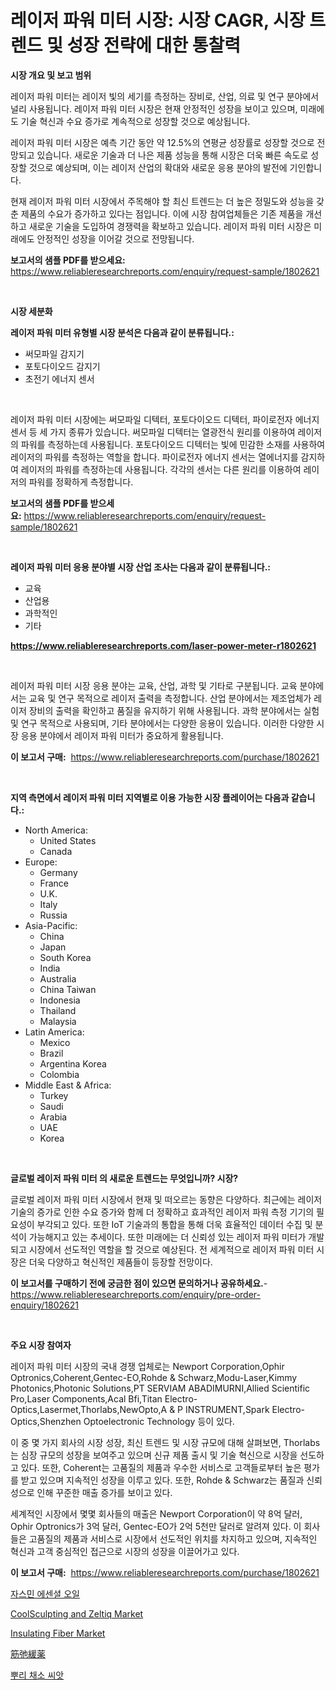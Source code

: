 <p><h1>레이저 파워 미터 시장: 시장 CAGR, 시장 트렌드 및 성장 전략에 대한 통찰력</h1></p><p><strong>시장 개요 및 보고 범위</strong></p>
<p><p>레이저 파워 미터는 레이저 빛의 세기를 측정하는 장비로, 산업, 의료 및 연구 분야에서 널리 사용됩니다. 레이저 파워 미터 시장은 현재 안정적인 성장을 보이고 있으며, 미래에도 기술 혁신과 수요 증가로 계속적으로 성장할 것으로 예상됩니다. </p><p>레이저 파워 미터 시장은 예측 기간 동안 약 12.5%의 연평균 성장률로 성장할 것으로 전망되고 있습니다. 새로운 기술과 더 나은 제품 성능을 통해 시장은 더욱 빠른 속도로 성장할 것으로 예상되며, 이는 레이저 산업의 확대와 새로운 응용 분야의 발전에 기인합니다.</p><p>현재 레이저 파워 미터 시장에서 주목해야 할 최신 트렌드는 더 높은 정밀도와 성능을 갖춘 제품의 수요가 증가하고 있다는 점입니다. 이에 시장 참여업체들은 기존 제품을 개선하고 새로운 기술을 도입하여 경쟁력을 확보하고 있습니다. 레이저 파워 미터 시장은 미래에도 안정적인 성장을 이어갈 것으로 전망됩니다.</p></p>
<p><strong>보고서의 샘플 PDF를 받으세요:</strong> <a href="https://www.reliableresearchreports.com/enquiry/request-sample/1802621">https://www.reliableresearchreports.com/enquiry/request-sample/1802621</a></p>
<p>&nbsp;</p>
<p><strong>시장 세분화</strong></p>
<p><strong>레이저 파워 미터 유형별 시장 분석은 다음과 같이 분류됩니다.:</strong></p>
<p><ul><li>써모파일 감지기</li><li>포토다이오드 감지기</li><li>초전기 에너지 센서</li></ul></p>
<p>&nbsp;</p>
<p><p>레이저 파워 미터 시장에는 써모파일 디텍터, 포토다이오드 디텍터, 파이로전자 에너지 센서 등 세 가지 종류가 있습니다. 써모파일 디텍터는 열광전식 원리를 이용하여 레이저의 파워를 측정하는데 사용됩니다. 포토다이오드 디텍터는 빛에 민감한 소재를 사용하여 레이저의 파워를 측정하는 역할을 합니다. 파이로전자 에너지 센서는 열에너지를 감지하여 레이저의 파워를 측정하는데 사용됩니다. 각각의 센서는 다른 원리를 이용하여 레이저의 파워를 정확하게 측정합니다.</p></p>
<p><strong>보고서의 샘플 PDF를 받으세요:</strong>&nbsp;<a href="https://www.reliableresearchreports.com/enquiry/request-sample/1802621">https://www.reliableresearchreports.com/enquiry/request-sample/1802621</a></p>
<p>&nbsp;</p>
<p><strong> 레이저 파워 미터 응용 분야별 시장 산업 조사는 다음과 같이 분류됩니다.:</strong></p>
<p><ul><li>교육</li><li>산업용</li><li>과학적인</li><li>기타</li></ul></p>
<p><strong><a href="https://www.reliableresearchreports.com/laser-power-meter-r1802621">https://www.reliableresearchreports.com/laser-power-meter-r1802621</a></strong></p>
<p>&nbsp;</p>
<p><p>레이저 파워 미터 시장 응용 분야는 교육, 산업, 과학 및 기타로 구분됩니다. 교육 분야에서는 교육 및 연구 목적으로 레이저 출력을 측정합니다. 산업 분야에서는 제조업체가 레이저 장비의 출력을 확인하고 품질을 유지하기 위해 사용됩니다. 과학 분야에서는 실험 및 연구 목적으로 사용되며, 기타 분야에서는 다양한 응용이 있습니다. 이러한 다양한 시장 응용 분야에서 레이저 파워 미터가 중요하게 활용됩니다.</p></p>
<p><strong>이 보고서 구매:</strong>&nbsp; <a href="https://www.reliableresearchreports.com/purchase/1802621">https://www.reliableresearchreports.com/purchase/1802621</a></p>
<p>&nbsp;</p>
<p><strong>지역 측면에서 레이저 파워 미터 지역별로 이용 가능한 시장 플레이어는 다음과 같습니다.:</strong></p>
<p><ul>
    <li>
        North America:
        <ul>
            <li>United States</li>
            <li>Canada</li>
        </ul>
    </li>
    <li>
        Europe:
        <ul>
            <li>Germany</li>
            <li>France</li>
            <li>U.K.</li>
            <li>Italy</li>
            <li>Russia</li>
        </ul>
    </li>
    <li>
        Asia-Pacific:
        <ul>
            <li>China</li>
            <li>Japan</li>
            <li>South Korea</li>
            <li>India</li>
            <li>Australia</li>
            <li>China Taiwan</li>
            <li>Indonesia</li>
            <li>Thailand</li>
            <li>Malaysia</li>
        </ul>
    </li>
    <li>
        Latin America:
        <ul>
            <li>Mexico</li>
            <li>Brazil</li>
            <li>Argentina Korea</li>
            <li>Colombia</li>
        </ul>
    </li>
    <li>
        Middle East & Africa:
        <ul>
            <li>Turkey</li>
            <li>Saudi</li>
            <li>Arabia</li>
            <li>UAE</li>
            <li>Korea</li>
        </ul>
    </li>
    </ul></p>
<p>&nbsp;</p>
<p><strong>글로벌 레이저 파워 미터 의 새로운 트렌드는 무엇입니까? 시장?</strong></p>
<p><p>글로벌 레이저 파워 미터 시장에서 현재 및 떠오르는 동향은 다양하다. 최근에는 레이저 기술의 증가로 인한 수요 증가와 함께 더 정확하고 효과적인 레이저 파워 측정 기기의 필요성이 부각되고 있다. 또한 IoT 기술과의 통합을 통해 더욱 효율적인 데이터 수집 및 분석이 가능해지고 있는 추세이다. 또한 미래에는 더 신뢰성 있는 레이저 파워 미터가 개발되고 시장에서 선도적인 역할을 할 것으로 예상된다. 전 세계적으로 레이저 파워 미터 시장은 더욱 다양하고 혁신적인 제품들이 등장할 전망이다.</p></p>
<p><strong>이 보고서를 구매하기 전에 궁금한 점이 있으면 문의하거나 공유하세요.</strong>- <a href="https://www.reliableresearchreports.com/enquiry/pre-order-enquiry/1802621">https://www.reliableresearchreports.com/enquiry/pre-order-enquiry/1802621</a></p>
<p>&nbsp;</p>
<p><strong>주요 시장 참여자</strong></p>
<p><p>레이저 파워 미터 시장의 국내 경쟁 업체로는 Newport Corporation,Ophir Optronics,Coherent,Gentec-EO,Rohde & Schwarz,Modu-Laser,Kimmy Photonics,Photonic Solutions,PT SERVIAM ABADIMURNI,Allied Scientific Pro,Laser Components,Acal Bfi,Titan Electro-Optics,Lasermet,Thorlabs,NewOpto,A & P INSTRUMENT,Spark Electro-Optics,Shenzhen Optoelectronic Technology 등이 있다.</p><p>이 중 몇 가지 회사의 시장 성장, 최신 트렌드 및 시장 규모에 대해 살펴보면, Thorlabs는 심장 규모의 성장을 보여주고 있으며 신규 제품 출시 및 기술 혁신으로 시장을 선도하고 있다. 또한, Coherent는 고품질의 제품과 우수한 서비스로 고객들로부터 높은 평가를 받고 있으며 지속적인 성장을 이루고 있다. 또한, Rohde & Schwarz는 품질과 신뢰성으로 인해 꾸준한 매출 증가를 보이고 있다.</p><p>세계적인 시장에서 몇몇 회사들의 매출은 Newport Corporation이 약 8억 달러, Ophir Optronics가 3억 달러, Gentec-EO가 2억 5천만 달러로 알려져 있다. 이 회사들은 고품질의 제품과 서비스로 시장에서 선도적인 위치를 차지하고 있으며, 지속적인 혁신과 고객 중심적인 접근으로 시장의 성장을 이끌어가고 있다.</p></p>
<p><strong>이 보고서 구매:</strong>&nbsp;&nbsp;<a href="https://www.reliableresearchreports.com/purchase/1802621">https://www.reliableresearchreports.com/purchase/1802621</a></p>
<p><p><a href="https://github.com/trmesnao7959541/Market-Research-Report-List-1/blob/main/106871024256.md">자스민 에센셜 오일</a></p><p><a href="https://github.com/jhcraigie/Market-Research-Report-List-2/blob/main/coolsculpting-and-zeltiq-market.md">CoolSculpting and Zeltiq Market</a></p><p><a href="https://issuu.com/reportprime-2/docs/insulating-fiber-market-size-2030.pptx">Insulating Fiber Market</a></p><p><a href="https://medium.com/@pollynsatcherayted345/%E7%AD%8B%E8%82%89%E5%BC%9B%E7%B7%A9%E8%96%AC%E5%B8%82%E5%A0%B4%E8%AA%BF%E6%9F%BB%E5%A0%B1%E5%91%8A%E6%9B%B8-%E3%81%9D%E3%81%AE%E6%AD%B4%E5%8F%B2%E3%81%8A%E3%82%88%E3%81%B3%E4%BA%88%E6%B8%AC-2024%E5%B9%B4%E3%81%8B%E3%82%89-2031%E5%B9%B4-61785985b3b5">筋弛緩薬</a></p><p><a href="https://github.com/vsn7qpua81q/Market-Research-Report-List-1/blob/main/717816624257.md">뿌리 채소 씨앗</a></p></p>